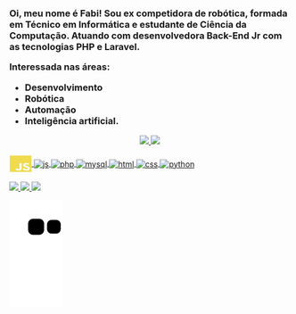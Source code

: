 
<h3> Oi, meu nome é Fabi! Sou ex competidora de robótica, formada em Técnico em Informática e estudante de Ciência da Computação. 
Atuando com desenvolvedora Back-End Jr com as tecnologias PHP e Laravel. 


Interessada nas áreas:
- Desenvolvimento
- Robótica 
- Automação 
- Inteligência artificial.

</h3>


<div align="center">
  <a href="https://github.com/fabirmss">
   <img height="180em" src="https://github-readme-stats.vercel.app/api?username=fabirmss&show_icons=true&theme=dracula&include_all_commits=true&count_private=true"/>
  <img height="180em" src="https://github-readme-stats.vercel.app/api/top-langs/?username=fabirmss&layout=compact&theme=dracula&include_all_commits=true&count_private=true)](https://github.com/fabirmss/github-readme-stats)"/>

</div>

<div style="display: inline_block">
  <br>
  <img align="center" alt="js" height="30" width="40" src="https://raw.githubusercontent.com/devicons/devicon/master/icons/javascript/javascript-plain.svg">

  <img align="center" alt="js" height="30" width="40" src="https://cdn.jsdelivr.net/gh/devicons/devicon/icons/php/php-original.svg"/>
  
  <img align="center" alt="php" height="30" width="40" src="https://cdn.jsdelivr.net/gh/devicons/devicon/icons/mysql/mysql-original-wordmark.svg"/>
  
  <img align="center" alt="mysql" height="30" width="40" src="https://cdn.jsdelivr.net/gh/devicons/devicon/icons/cplusplus/cplusplus-original.svg"/>
        
  <img align="center" alt="html" height="30" width="40" src="https://cdn.jsdelivr.net/gh/devicons/devicon/icons/html5/html5-original-wordmark.svg"/>
  
  <img align="center" alt="css" height="30" width="40" src="https://cdn.jsdelivr.net/gh/devicons/devicon/icons/css3/css3-original.svg"/>
  
  <img align="center" alt="python" height="30" width="40" src="https://cdn.jsdelivr.net/gh/devicons/devicon/icons/python/python-original.svg"/>
  
<div> 
<br>
  <a href="https://instagram.com/fabirmss" target="_blank">
     <img src="https://img.shields.io/badge/-Instagram-%23E4405F?style=for-the-badge&logo=instagram&logoColor=white" target="_blank">
  </a>
 
  <a href = "mailto:fabirms00@gmail.com">
      <img src="https://img.shields.io/badge/-Gmail-%23333?style=for-the-badge&logo=gmail&logoColor=white" target="_blank">
  </a>
  <a href="https://www.linkedin.com/in/fabiana-ramos-341b55163/" target="_blank">
      <img src="https://img.shields.io/badge/-LinkedIn-%230077B5?style=for-the-badge&logo=linkedin&logoColor=white" target="_blank">
  </a> 
 
  ![Snake animation](https://github.com/fabirmss/fabirmss/blob/output/github-contribution-grid-snake.svg)
 
</div>
